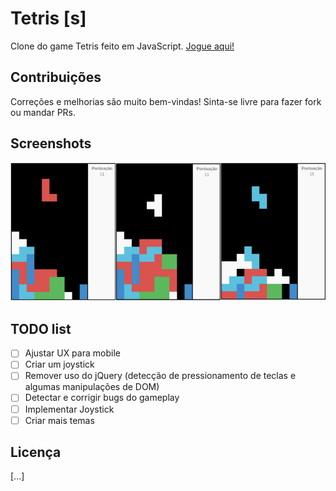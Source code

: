 # Tetris [s]

Clone do game Tetris feito em JavaScript. [Jogue aqui!](http://tetriss.com)

## Contribuições

Correções e melhorias são muito bem-vindas! Sinta-se livre para fazer fork ou mandar PRs.

## Screenshots

![picture](img/screenshots/screenshots.png)


## TODO list

- [ ] Ajustar UX para mobile
- [ ] Criar um joystick
- [ ] Remover uso do jQuery (detecção de pressionamento de teclas e algumas manipulações de DOM)
- [ ] Detectar e corrigir bugs do gameplay
- [ ] Implementar Joystick
- [ ] Criar mais temas

## Licença

[...]